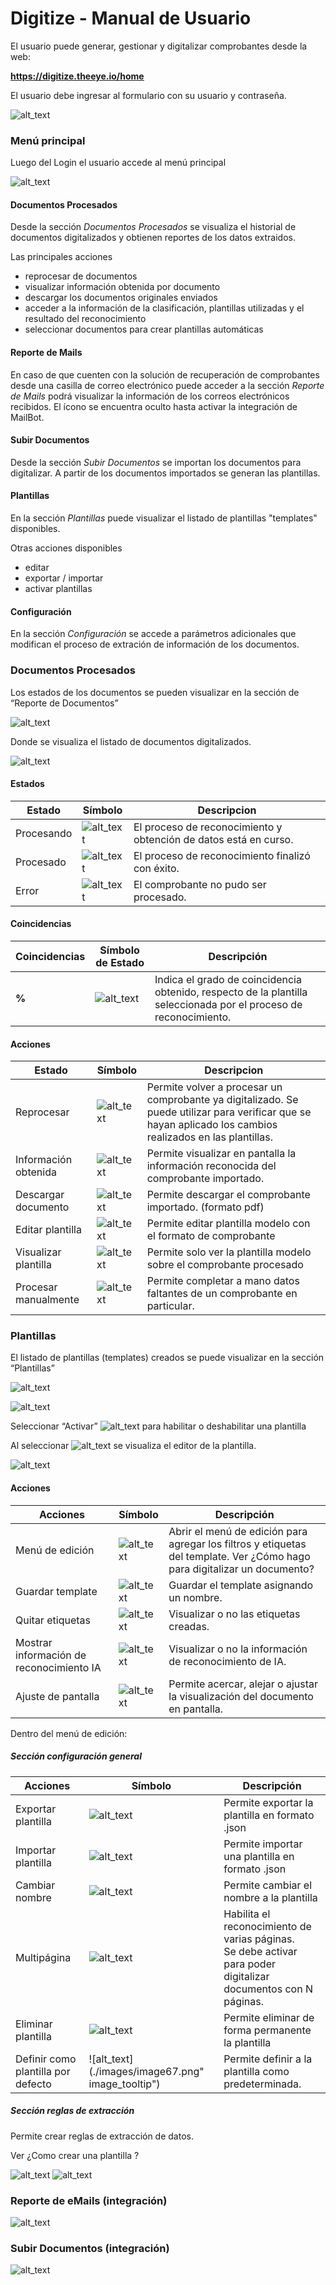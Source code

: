 
# Digitize - Manual de Usuario

El usuario puede generar, gestionar y digitalizar comprobantes desde la web:

**<span style="text-decoration:underline;">https://digitize.theeye.io/home</span>**

El usuario debe ingresar al formulario con su usuario y contraseña.


![alt_text](./images/image61.png "image_tooltip")


### Menú principal 

Luego del Login el usuario accede al menú principal 


![alt_text](./images/image71.png "image_tooltip")


#### **Documentos Procesados**

Desde la sección *Documentos Procesados* se visualiza el historial de documentos digitalizados y obtienen reportes de los datos extraidos.

Las principales acciones

* reprocesar de documentos
* visualizar información obtenida por documento
* descargar los documentos originales enviados
* acceder a la información de la clasificación, plantillas utilizadas y el resultado del reconocimiento
* seleccionar documentos para crear plantillas automáticas

#### **Reporte de Mails**

En caso de que cuenten con la solución de recuperación de comprobantes desde una casilla de correo electrónico puede acceder a la sección *Reporte de Mails* podrá visualizar la información de los correos electrónicos recibidos.
El ícono se encuentra oculto hasta activar la integración de MailBot.

#### **Subir Documentos**

Desde la sección *Subir Documentos* se importan los documentos para digitalizar.
A partir de los documentos importados se generan las plantillas.

#### **Plantillas**

En la sección *Plantillas* puede visualizar el listado de plantillas "templates" disponibles.

Otras acciones disponibles

* editar
* exportar / importar
* activar plantillas

#### **Configuración**

En la sección *Configuración* se accede a parámetros adicionales que modifican el proceso de extración de información de los documentos.


### Documentos Procesados

Los estados de los documentos se pueden visualizar en la sección de “Reporte de Documentos”


![alt_text](./images/image21.png "image_tooltip")


Donde se visualiza el listado de documentos digitalizados.


![alt_text](./images/image56.png "image_tooltip")



#### Estados

| Estado | Símbolo | Descripcion | 
|--------|---------|-------------|
| Procesando| ![alt_text](./images/image46.png "image_tooltip") | El proceso de reconocimiento y obtención de datos está en curso.|
| Procesado | ![alt_text](./images/image20.png "image_tooltip") | El proceso de reconocimiento finalizó con éxito. |
| Error | ![alt_text](./images/image53.png "image_tooltip") | El comprobante no pudo ser procesado. |



#### Coincidencias

| Coincidencias | Símbolo de Estado | Descripción |
|---------------|-------------------|-------------|
| **%** | ![alt_text](./images/image12.png "image_tooltip") | Indica el grado de coincidencia obtenido, respecto de la plantilla seleccionada por el proceso de reconocimiento. |



#### Acciones

| Estado | Símbolo | Descripcion | 
|--------|---------|-------------|
| Reprocesar | ![alt_text](./images/image34.png "image_tooltip") | Permite volver a procesar un comprobante ya digitalizado. Se puede utilizar para verificar que se hayan aplicado los cambios realizados en las plantillas. |
| Información obtenida| ![alt_text](./images/image43.png "image_tooltip") | Permite visualizar en pantalla la información reconocida del comprobante importado. |
| Descargar documento | ![alt_text](./images/descarga_comprobantes.png "descarga_documento") | Permite descargar el comprobante importado. (formato pdf) |
| Editar plantilla | ![alt_text](./images/image77.png "image_tooltip") | Permite editar plantilla modelo con el formato de comprobante |
| Visualizar plantilla | ![alt_text](./images/image25.png "image_tooltip") | Permite solo ver la plantilla modelo sobre el comprobante procesado |
| Procesar manualmente | ![alt_text](./images/image84.png "image_tooltip") | Permite completar a mano datos faltantes de un comprobante en particular. |



### Plantillas

El listado de plantillas (templates) creados se puede visualizar en la sección “Plantillas”


![alt_text](./images/image66.png "image_tooltip")
 

![alt_text](./images/image57.png "image_tooltip")


Seleccionar “Activar” ![alt_text](./images/image10.png "image_tooltip") para habilitar o deshabilitar una plantilla

Al seleccionar ![alt_text](./images/image14.png "image_tooltip") se visualiza el editor de la plantilla.

![alt_text](./images/image70.png "image_tooltip")

#### Acciones

| Acciones |Símbolo | Descripción |
|----------|--------|-------------|
| Menú de edición | ![alt_text](./images/image54.png "image_tooltip") | Abrir el menú de edición para agregar los filtros y etiquetas del template. Ver ¿Cómo hago para digitalizar un documento? |
| Guardar template | ![alt_text](./images/image60.png "image_tooltip") | Guardar el template asignando un nombre. |
| Quitar etiquetas | ![alt_text](./images/image11.png "image_tooltip") | Visualizar o no las etiquetas creadas. |
| Mostrar información de reconocimiento IA | ![alt_text](./images/image15.png "image_tooltip") | Visualizar o no la información de reconocimiento de IA. |
| Ajuste de pantalla | ![alt_text](./images/image50.png "image_tooltip") | Permite acercar, alejar o ajustar la visualización del documento en pantalla. |


Dentro del menú de edición: 

##### Sección configuración general

| Acciones | Símbolo | Descripción |
| -------- | ------- |-------------|
| Exportar plantilla | ![alt_text](./images/image6.png "image_tooltip") | Permite exportar la plantilla en formato .json |
| Importar plantilla | ![alt_text](./images/image37.png "image_tooltip") | Permite importar una plantilla en formato .json |
| Cambiar nombre | ![alt_text](./images/image31.png "image_tooltip") | Permite cambiar el nombre a la plantilla  |
| Multipágina | ![alt_text](./images/image52.png "image_tooltip") | Habilita el reconocimiento de varias páginas. <br>Se debe activar para poder digitalizar documentos con N páginas. |
| Eliminar plantilla | ![alt_text](./images/image8.png "image_tooltip") | Permite eliminar de forma permanente la plantilla |
| Definir como plantilla por defecto | ![alt_text](./images/image67.png" image_tooltip") | Permite definir a la plantilla como predeterminada. |


##### Sección reglas de extracción

Permite crear reglas de extracción de datos.

 Ver ¿Como crear una plantilla ?


![alt_text](./images/image33.png "image_tooltip") ![alt_text](./images/image58.png "image_tooltip")


### Reporte de eMails (integración)


![alt_text](./images/image23.png "image_tooltip")


### Subir Documentos (integración)


![alt_text](./images/image3.png "image_tooltip")



